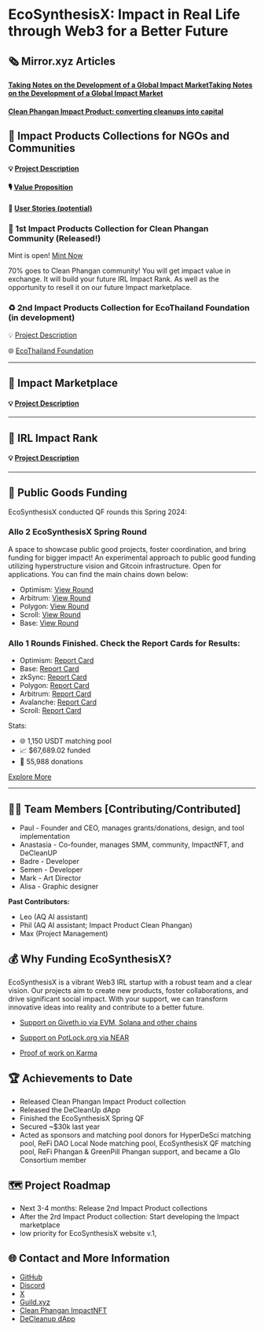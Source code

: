 # EcoSynthesisX: Impact in Real Life through Web3 for a Better Future

## 🗞️ Mirror.xyz Articles
#### [Taking Notes on the Development of a Global Impact MarketTaking Notes on the Development of a Global Impact Market](https://mirror.xyz/ecosynthesisx.eth/zOdeuaeFfJUFScZZKu1OGF7cWCiRgUHQSGE-14cf8fo)
#### [Clean Phangan Impact Product: converting cleanups into capital](https://mirror.xyz/ecosynthesisx.eth/lBc13WGdIsnOI5t6w0AMcjWL_mqx9kFR0548Ft14ptM)

## 🌟 Impact Products Collections for NGOs and Communities

#### 💡 [Project Description](https://github.com/EcoSynthesisX/EcoSyntesisX-Impact-NFTs/blob/main/README.md)
#### 🎙️ [Value Proposition](https://github.com/EcoSynthesisX/EcoSyntesisX-Impact-NFTs/blob/main/Impact%20NFTs%20Value%20Proposition)
#### 👀 [User Stories (potential)](https://github.com/EcoSynthesisX/EcoSyntesisX-Impact-NFTs/blob/main/Impact%20NFTs%20user%20stories)

### 🧹 1st Impact Products Collection for Clean Phangan Community (Released!)

Mint is open! [Mint Now](https://cleanphangan.impactnft.xyz/)

70% goes to Clean Phangan community! You will get impact value in exchange. It will build your future IRL Impact Rank. As well as the opportunity to resell it on our future Impact marketplace.

### ♻️ 2nd Impact Products Collection for EcoThailand Foundation (in development)

💡 [Project Description](https://github.com/EcoSynthesisX/ImpactNFT-collections-docs/blob/main/2nd-ImpactNFT-EcoThailand.md)

🌐 [EcoThailand Foundation](https://ecothailand.org)

----------------------------

## 🌟 Impact Marketplace

#### :bulb: [Project Description](https://github.com/EcoSynthesisX/ImpactNFT-Marketplace/blob/main/Impact%20NFT%20Marketplace%20Documentation%20with%20Value%20Proposition%20and%20User%20Stories.md)

----------------------------

## 🌟 IRL Impact Rank

#### :bulb: [Project Description](https://github.com/EcoSynthesisX/Impact-Onchain-Rank)

----------------------------

## 🌟 Public Goods Funding

EcoSynthesisX conducted QF rounds this Spring 2024:

### Allo 2 EcoSynthesisX Spring Round

A space to showcase public good projects, foster coordination, and bring funding for bigger impact! An experimental approach to public good funding utilizing hyperstructure vision and Gitcoin infrastructure. Open for applications. You can find the main chains down below:
- Optimism: [View Round](https://explorer.gitcoin.co/#/round/10/7)
- Arbitrum: [View Round](https://explorer.gitcoin.co/#/round/42161/12)
- Polygon: [View Round](https://explorer.gitcoin.co/#/round/137/5)
- Scroll: [View Round](https://explorer.gitcoin.co/#/round/534352/3)
- Base: [View Round](https://explorer.gitcoin.co/#/round/8453/5)

### Allo 1 Rounds Finished. Check the Report Cards for Results:

- Optimism: [Report Card](https://explorer.gitcoin.co/#/round/10/0xe7fccab24b5469ff2ff8898875b43a992aacb56f)
- Base: [Report Card](https://explorer.gitcoin.co/#/round/8453/0x5d1b2d06d472ffff89edc666101b56c35d1217d8)
- zkSync: [Report Card](https://explorer.gitcoin.co/#/round/324/0x2dbf25d8b490bc7a3e622309dd99a248c8b82776)
- Polygon: [Report Card](https://explorer.gitcoin.co/#/round/137/0x56e3ad5325f6b10e4d524731f37479d8f17153b7)
- Arbitrum: [Report Card](https://explorer.gitcoin.co/#/round/42161/0x022dea50d223d50eadeebcb42166289f0b98bf77)
- Avalanche: [Report Card](https://explorer.gitcoin.co/#/round/43114/0xc594d81be44372f739f6fed925188df1608aaff3)
- Scroll: [Report Card](https://explorer.gitcoin.co/#/round/534352/0x6a013ad91bd328ab56089860148342d05972dc98)

Stats:
- 🌐 1,150 USDT matching pool
- 📈 $67,689.02 funded
- 🤝 55,988 donations

[Explore More](https://explorer-v1.gitcoin.co/#/round/324/0x2dbf25d8b490bc7a3e622309dd99a248c8b82776)

---

## 👩‍🔬 Team Members [Contributing/Contributed]

- Paul - Founder and CEO, manages grants/donations, design, and tool implementation
- Anastasia - Co-founder, manages SMM, community, ImpactNFT, and DeCleanUP
- Badre - Developer
- Semen - Developer
- Mark - Art Director
- Alisa - Graphic designer

**Past Contributors:**
- Leo (AQ AI assistant)
- Phil (AQ AI assistant; Impact Product Clean Phangan)
- Max (Project Management)

## 💰 Why Funding EcoSynthesisX?

EcoSynthesisX is a vibrant Web3 IRL startup with a robust team and a clear vision. Our projects aim to create new products, foster collaborations, and drive significant social impact. With your support, we can transform innovative ideas into reality and contribute to a better future.

- [Support on Giveth.io via EVM, Solana and other chains](https://giveth.io/project/ecosynthesisx-empowering-change-with-blockchain)
- [Support on PotLock.org via NEAR](https://app.potlock.org/?tab=project&projectId=ecosynthesisx.near&referrerId=paul_burg.near)

- [Proof of work on Karma](https://gap.karmahq.xyz/project/ecosynthesisx-1)

## 🏆 Achievements to Date

- Released Clean Phangan Impact Product collection
- Released the DeCleanUp dApp
- Finished the EcoSynthesisX Spring QF
- Secured ~$30k last year
- Acted as sponsors and matching pool donors for HyperDeSci matching pool, ReFi DAO Local Node matching pool, EcoSynthesisX QF matching pool, ReFi Phangan & GreenPill Phangan support, and became a Glo Consortium member

## 🗺️ Project Roadmap

- Next 3-4 months: Release 2nd Impact Product collections
- After the 2rd Impact Product collection: Start developing the Impact marketplace
- low priority for EcoSynthesisX website v.1,

## 🌐 Contact and More Information

- [GitHub](https://github.com/EcoSynthesisX)
- [Discord](https://discord.gg/EcoSynthesisX)
- [X](https://twitter.com/EcoSynthesisX)
- [Guild.xyz](https://guild.xyz/ecosynthesisx)
- [Clean Phangan ImpactNFT](https://cleanphangan.impactnft.xyz)
- [DeCleanup dApp](https://decleanup.net/)
